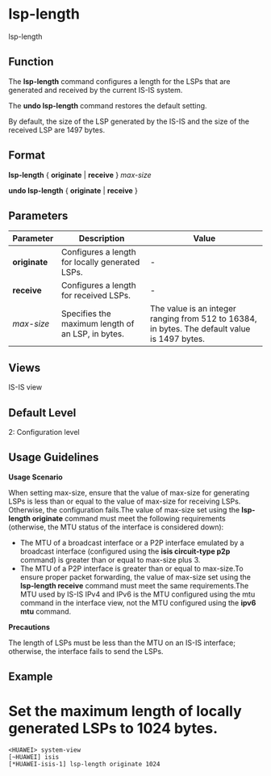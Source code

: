 lsp-length
==========

lsp-length

Function
--------



The **lsp-length** command configures a length for the LSPs that are generated and received by the current IS-IS system.

The **undo lsp-length** command restores the default setting.



By default, the size of the LSP generated by the IS-IS and the size of the received LSP are 1497 bytes.


Format
------

**lsp-length** { **originate** | **receive** } *max-size*

**undo lsp-length** { **originate** | **receive** }


Parameters
----------

| Parameter | Description | Value |
| --- | --- | --- |
| **originate** | Configures a length for locally generated LSPs. | - |
| **receive** | Configures a length for received LSPs. | - |
| *max-size* | Specifies the maximum length of an LSP, in bytes. | The value is an integer ranging from 512 to 16384, in bytes. The default value is 1497 bytes. |



Views
-----

IS-IS view


Default Level
-------------

2: Configuration level


Usage Guidelines
----------------

**Usage Scenario**

When setting max-size, ensure that the value of max-size for generating LSPs is less than or equal to the value of max-size for receiving LSPs. Otherwise, the configuration fails.The value of max-size set using the **lsp-length originate** command must meet the following requirements (otherwise, the MTU status of the interface is considered down):

* The MTU of a broadcast interface or a P2P interface emulated by a broadcast interface (configured using the **isis circuit-type p2p** command) is greater than or equal to max-size plus 3.
* The MTU of a P2P interface is greater than or equal to max-size.To ensure proper packet forwarding, the value of max-size set using the **lsp-length receive** command must meet the same requirements.The MTU used by IS-IS IPv4 and IPv6 is the MTU configured using the mtu command in the interface view, not the MTU configured using the **ipv6 mtu** command.

**Precautions**

The length of LSPs must be less than the MTU on an IS-IS interface; otherwise, the interface fails to send the LSPs.


Example
-------

# Set the maximum length of locally generated LSPs to 1024 bytes.
```
<HUAWEI> system-view
[~HUAWEI] isis
[*HUAWEI-isis-1] lsp-length originate 1024

```